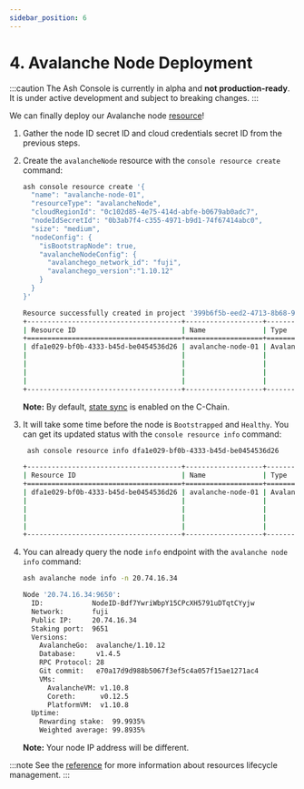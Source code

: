 ```yaml
---
sidebar_position: 6
---
```


# 4. Avalanche Node Deployment

:::caution
The Ash Console is currently in alpha and **not production-ready**. It is under active development and subject to breaking changes.
:::

We can finally deploy our Avalanche node [resource](/docs/console/glossary#resource)!

1. Gather the node ID secret ID and cloud credentials secret ID from the previous steps.
2. Create the `avalancheNode` resource with the `console resource create` command:

   ```bash title="Command"
   ash console resource create '{
     "name": "avalanche-node-01",
     "resourceType": "avalancheNode",
     "cloudRegionId": "0c102d85-4e75-414d-abfe-b0679ab0adc7",
     "nodeIdSecretId": "0b3ab7f4-c355-4971-b9d1-74f67414abc0",
     "size": "medium",
     "nodeConfig": {
       "isBootstrapNode": true,
       "avalancheNodeConfig": {
         "avalanchego_network_id": "fuji",
         "avalanchego_version":"1.10.12"
       }
     }
   }'
   ```

   ```bash title="Output"
   Resource successfully created in project '399b6f5b-eed2-4713-8b68-993643babfd0'!
   +--------------------------------------+-------------------+---------------+--------------------------------------+--------+------------------+---------+--------------------------+
   | Resource ID                          | Name              | Type          | Cloud region ID                      | Size   | Created at       | Status  | Resource specific        |
   +======================================+===================+===============+======================================+========+==================+=========+==========================+
   | dfa1e029-bf0b-4333-b45d-be0454536d26 | avalanche-node-01 | AvalancheNode | 0c102d85-4e75-414d-abfe-b0679ab0adc7 | Medium | 2023-11-12T10:41 | Pending |  IP address   | pending  |
   |                                      |                   |               |                                      |        |                  |         |  Running      | false    |
   |                                      |                   |               |                                      |        |                  |         |  Bootstrapped | [false]  |
   |                                      |                   |               |                                      |        |                  |         |  Healthy      | [false]  |
   |                                      |                   |               |                                      |        |                  |         |  Restart req. | false    |
   +--------------------------------------+-------------------+---------------+--------------------------------------+--------+------------------+---------+--------------------------+
   ```

   **Note:** By default, [state sync](https://docs.avax.network/nodes/configure/chain-config-flags#state-sync) is enabled on the C-Chain.

3. It will take some time before the node is `Bootstrapped` and `Healthy`. You can get its updated status with the `console resource info` command:

   ```bash title="Command"
    ash console resource info dfa1e029-bf0b-4333-b45d-be0454536d26
   ```

   ```bash title="Output"
   +--------------------------------------+-------------------+---------------+--------------------------------------+--------+------------------+---------+------------------------------+
   | Resource ID                          | Name              | Type          | Cloud region ID                      | Size   | Created at       | Status  | Resource specific            |
   +======================================+===================+===============+======================================+========+==================+=========+==============================+
   | dfa1e029-bf0b-4333-b45d-be0454536d26 | avalanche-node-01 | AvalancheNode | 0c102d85-4e75-414d-abfe-b0679ab0adc7 | Medium | 2023-11-12T10:41 | Running |  IP address   | 20.74.16.34  |
   |                                      |                   |               |                                      |        |                  |         |  Running      | true         |
   |                                      |                   |               |                                      |        |                  |         |  Bootstrapped | [false]      |
   |                                      |                   |               |                                      |        |                  |         |  Healthy      | [false]      |
   |                                      |                   |               |                                      |        |                  |         |  Restart req. | false        |
   +--------------------------------------+-------------------+---------------+--------------------------------------+--------+------------------+---------+------------------------------+
   ```

4. You can already query the node `info` endpoint with the `avalanche node info` command:

   ```bash title="Command"
   ash avalanche node info -n 20.74.16.34
   ```

   ```bash title="Output"
   Node '20.74.16.34:9650':
     ID:            NodeID-Bdf7YwriWbpY15CPcXH5791uDTqtCYyjw
     Network:       fuji
     Public IP:     20.74.16.34
     Staking port:  9651
     Versions:
       AvalancheGo:  avalanche/1.10.12
       Database:     v1.4.5
       RPC Protocol: 28
       Git commit:   e70a17d9d988b5067f3ef5c4a057f15ae1271ac4
       VMs:
         AvalancheVM: v1.10.8
         Coreth:      v0.12.5
         PlatformVM:  v1.10.8
     Uptime:
       Rewarding stake:  99.9935%
       Weighted average: 99.8935%
   ```

   **Note:** Your node IP address will be different.

:::note
See the [reference](/docs/console/reference/resource-management) for more information about resources lifecycle management.
:::
